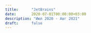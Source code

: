 ```yaml
---
title:      "JetBrains"
date:       2020-07-01T00:00:00+03:00
description: "Июл 2020 - Авг 2021"
draft:      false
---
```


